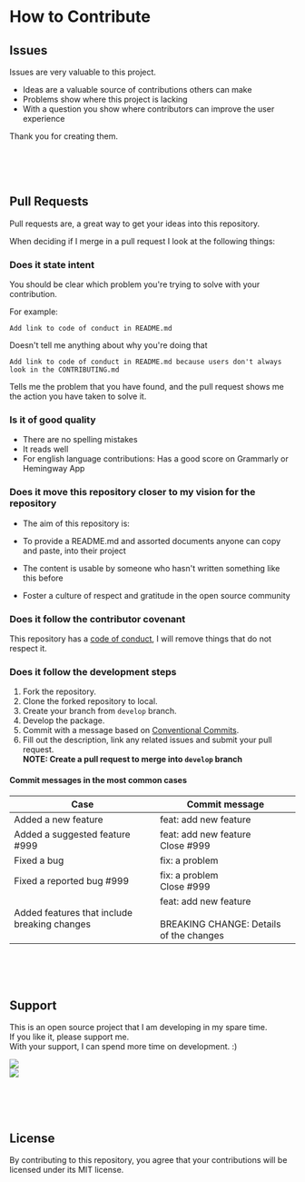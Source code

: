 # How to Contribute

## Issues

Issues are very valuable to this project.

- Ideas are a valuable source of contributions others can make
- Problems show where this project is lacking
- With a question you show where contributors can improve the user experience

Thank you for creating them.

<br><br><br>

## Pull Requests

Pull requests are, a great way to get your ideas into this repository.

When deciding if I merge in a pull request I look at the following things:

### Does it state intent

You should be clear which problem you're trying to solve with your contribution.

For example:

```
Add link to code of conduct in README.md
```

Doesn't tell me anything about why you're doing that

```
Add link to code of conduct in README.md because users don't always look in the CONTRIBUTING.md
```

Tells me the problem that you have found, and the pull request shows me the action you have taken to solve it.

### Is it of good quality

- There are no spelling mistakes
- It reads well
- For english language contributions: Has a good score on Grammarly or Hemingway App

### Does it move this repository closer to my vision for the repository

- The aim of this repository is:

- To provide a README.md and assorted documents anyone can copy and paste, into their project
- The content is usable by someone who hasn't written something like this before
- Foster a culture of respect and gratitude in the open source community

### Does it follow the contributor covenant

This repository has a [code of conduct](/CODE_OF_CONDUCT.md), I will remove things that do not respect it.

### Does it follow the development steps

1. Fork the repository.
2. Clone the forked repository to local.
3. Create your branch from `develop` branch.
4. Develop the package.
5. Commit with a message based on [Conventional Commits](https://www.conventionalcommits.org/).
1. Fill out the description, link any related issues and submit your pull request.  
   **NOTE: Create a pull request to merge into `develop` branch**

#### Commit messages in the most common cases

| Case | Commit message|
| -- | -- |
| Added a new feature | feat: add new feature |
| Added a suggested feature #999 | feat: add new feature<br>Close #999 |
| Fixed a bug | fix: a problem |
| Fixed a reported bug #999 | fix: a problem<br>Close #999 |
| Added features that include breaking changes | feat: add new feature<br><br>BREAKING CHANGE: Details of the changes |

<br><br><br>

## Support

This is an open source project that I am developing in my spare time.  
If you like it, please support me.  
With your support, I can spend more time on development. :)

[![](https://user-images.githubusercontent.com/12690315/50731629-3b18b480-11ad-11e9-8fad-4b13f27969c1.png)](https://www.patreon.com/join/2343451?)  
[![](https://user-images.githubusercontent.com/12690315/66942881-03686280-f085-11e9-9586-fc0b6011029f.png)](https://github.com/users/mob-sakai/sponsorship)

<br><br><br>

## License

By contributing to this repository, you agree that your contributions will be licensed under its MIT license.
